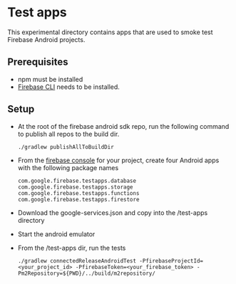 # Test apps

This experimental directory contains apps that are used to smoke test Firebase Android projects.

## Prerequisites

- npm must be installed
- [Firebase CLI](https://github.com/firebase/firebase-tools/search?q=storage&unscoped_q=storage) needs to be installed.

## Setup
- At the root of the firebase android sdk repo, run the following command to publish all repos to the build dir.
  ```
  ./gradlew publishAllToBuildDir
  ```
  
- From the [firebase console](https://console.firebae.com) for your project, create four Android apps with the following package names

  ```
  com.google.firebase.testapps.database
  com.google.firebase.testapps.storage
  com.google.firebase.testapps.functions
  com.google.firebase.testapps.firestore
  ```

- Download the google-services.json and copy into the /test-apps directory

- Start the android emulator

- From the /test-apps dir, run the tests

  ```
  ./gradlew connectedReleaseAndroidTest -PfirebaseProjectId=<your_project_id> -PfirebaseToken=<your_firebase_token> -Pm2Repository=${PWD}/../build/m2repository/
  ```

